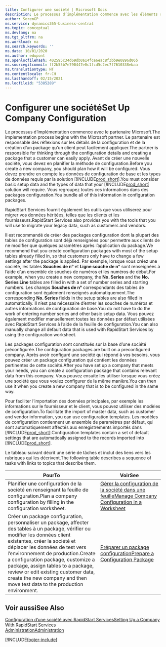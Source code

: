 ```yaml
---
title: Configurer une société | Microsoft Docs
description: Le processus d’implémentation commence avec les éléments requis par la solution Business Central. Vous regroupez toutes ces informations dans des packages configuration.
author: SorenGP
ms.service: dynamics365-business-central
ms.topic: conceptual
ms.devlang: na
ms.tgt_pltfrm: na
ms.workload: na
ms.search.keywords: ''
ms.date: 10/01/2020
ms.author: edupont
ms.openlocfilehash: 402595c34d69db0a14fce6eac8f3bb9e0896d06b
ms.sourcegitcommit: ff2b55b7e790447e0c1fcd5c2ec7f7610338ebaa
ms.translationtype: HT
ms.contentlocale: fr-CH
ms.lasthandoff: 02/15/2021
ms.locfileid: "5385289"
---
```

# <a name="set-up-company-configuration"></a><span data-ttu-id="c1c30-104">Configurer une société</span><span class="sxs-lookup"><span data-stu-id="c1c30-104">Set Up Company Configuration</span></span>
<span data-ttu-id="c1c30-105">Le processus d’implémentation commence avec le partenaire Microsoft.</span><span class="sxs-lookup"><span data-stu-id="c1c30-105">The implementation process begins with the Microsoft partner.</span></span> <span data-ttu-id="c1c30-106">Le partenaire est responsable des réflexions sur les détails de la configuration et de la création d’un package qu’un client peut facilement appliquer.</span><span class="sxs-lookup"><span data-stu-id="c1c30-106">The partner is responsible for thinking through the configuration details and creating a package that a customer can easily apply.</span></span> <span data-ttu-id="c1c30-107">Avant de créer une nouvelle société, vous devez en planifier la méthode de configuration.</span><span class="sxs-lookup"><span data-stu-id="c1c30-107">Before you create a new company, you should plan how it will be configured.</span></span> <span data-ttu-id="c1c30-108">Vous devez prendre en compte les données de configuration de base et les types de données requis par la solution [!INCLUDE[prod_short](includes/prod_short.md)].</span><span class="sxs-lookup"><span data-stu-id="c1c30-108">You must consider basic setup data and the types of data that your [!INCLUDE[prod_short](includes/prod_short.md)] solution will require.</span></span> <span data-ttu-id="c1c30-109">Vous regroupez toutes ces informations dans des packages configuration.</span><span class="sxs-lookup"><span data-stu-id="c1c30-109">You bundle all of this information in configuration packages.</span></span>

<span data-ttu-id="c1c30-110">RapidStart Services fournit également les outils que vous utiliserez pour migrer vos données héritées, telles que les clients et les fournisseurs.</span><span class="sxs-lookup"><span data-stu-id="c1c30-110">RapidStart Services also provides you with the tools that you will use to migrate your legacy data, such as customers and vendors.</span></span>  

<span data-ttu-id="c1c30-111">Il est recommandé de créer des packages configuration dont la plupart des tables de configuration sont déjà renseignées pour permettre aux clients de ne modifier que quelques paramètres après l’application du package.</span><span class="sxs-lookup"><span data-stu-id="c1c30-111">We recommend that you create configuration packages with most of the setup tables already filled in, so that customers only have to change a few settings after the package is applied.</span></span> <span data-ttu-id="c1c30-112">Par exemple, lorsque vous créez une société, les tables **Souches de n°** et **Ligne souche de n°** sont renseignées à l’aide d’un ensemble de souches de numéros et les numéros de début.</span><span class="sxs-lookup"><span data-stu-id="c1c30-112">For example, when you create a new company, the **No. Series** and the **No. Series Line** tables are filled in with a set of number series and starting numbers.</span></span> <span data-ttu-id="c1c30-113">Les champs **Souches de n°** correspondants des tables de configuration sont également renseignés automatiquement.</span><span class="sxs-lookup"><span data-stu-id="c1c30-113">The corresponding **No. Series** fields in the setup tables are also filled in automatically.</span></span> <span data-ttu-id="c1c30-114">Il n’est pas nécessaire d’entrer les souches de numéros et autres informations de configuration de base.</span><span class="sxs-lookup"><span data-stu-id="c1c30-114">You do not have to do the work of entering number series and other basic setup data.</span></span> <span data-ttu-id="c1c30-115">Vous pouvez également modifier manuellement toutes les données par défaut utilisées avec RapidStart Services à l’aide de la feuille de configuration.</span><span class="sxs-lookup"><span data-stu-id="c1c30-115">You can also manually change all default data that is used with RapidStart Services by using the configuration worksheet.</span></span>  

<span data-ttu-id="c1c30-116">Les packages configuration sont constitués sur la base d’une société préconfigurée.</span><span class="sxs-lookup"><span data-stu-id="c1c30-116">The configuration packages are built on a preconfigured company.</span></span> <span data-ttu-id="c1c30-117">Après avoir configuré une société qui répond à vos besoins, vous pouvez créer un package configuration qui contient les données pertinentes de cette société.</span><span class="sxs-lookup"><span data-stu-id="c1c30-117">After you have set up a company that meets your needs, you can create a configuration package that contains relevant data from this company.</span></span> <span data-ttu-id="c1c30-118">Vous pouvez ensuite les utiliser lorsque vous créez une société que vous voulez configurer de la même manière.</span><span class="sxs-lookup"><span data-stu-id="c1c30-118">You can then use it when you create a new company that is to be configured in the same way.</span></span>  

<span data-ttu-id="c1c30-119">Pour faciliter l’importation des données principales, par exemple les informations sur le fournisseur et le client, vous pouvez utiliser des modèles de configuration.</span><span class="sxs-lookup"><span data-stu-id="c1c30-119">To facilitate the import of master data, such as customer and vendor information, you can use configuration templates.</span></span> <span data-ttu-id="c1c30-120">Les modèles de configuration contiennent un ensemble de paramètres par défaut, qui sont automatiquement affectés aux enregistrements importés dans [!INCLUDE[prod_short](includes/prod_short.md)].</span><span class="sxs-lookup"><span data-stu-id="c1c30-120">Configuration templates contain a set of default settings that are automatically assigned to the records imported into [!INCLUDE[prod_short](includes/prod_short.md)].</span></span>

<span data-ttu-id="c1c30-121">Le tableau suivant décrit une série de tâches et inclut des liens vers les rubriques qui les décrivent.</span><span class="sxs-lookup"><span data-stu-id="c1c30-121">The following table describes a sequence of tasks with links to topics that describe them.</span></span>

|<span data-ttu-id="c1c30-122">**Pour**</span><span class="sxs-lookup"><span data-stu-id="c1c30-122">**To**</span></span>|<span data-ttu-id="c1c30-123">**Voir**</span><span class="sxs-lookup"><span data-stu-id="c1c30-123">**See**</span></span>|  
|------------|-------------|  
|<span data-ttu-id="c1c30-124">Planifier une configuration de la société en renseignant la feuille de configuration.</span><span class="sxs-lookup"><span data-stu-id="c1c30-124">Plan a company configuration by filling in the configuration worksheet.</span></span>|[<span data-ttu-id="c1c30-125">Gérer la configuration de la société dans une feuille</span><span class="sxs-lookup"><span data-stu-id="c1c30-125">Manage Company Configuration in a Worksheet</span></span>](admin-how-to-manage-company-configuration-in-a-worksheet.md)|  
|<span data-ttu-id="c1c30-126">Créer un package configuration, personnaliser un package, affecter des tables à un package, vérifier ou modifier les données client existantes, créer la société et déplacer les données de test vers l’environnement de production.</span><span class="sxs-lookup"><span data-stu-id="c1c30-126">Create a configuration package, customize a package, assign tables to a package, review or edit existing customer data, create the new company and then move test data to the production environment.</span></span>|[<span data-ttu-id="c1c30-127">Préparer un package configuration</span><span class="sxs-lookup"><span data-stu-id="c1c30-127">Prepare a Configuration Package</span></span>](admin-how-to-prepare-a-configuration-package.md)| 

## <a name="see-also"></a><span data-ttu-id="c1c30-128">Voir aussi</span><span class="sxs-lookup"><span data-stu-id="c1c30-128">See Also</span></span>  
[<span data-ttu-id="c1c30-129">Configuration d’une société avec RapidStart Services</span><span class="sxs-lookup"><span data-stu-id="c1c30-129">Setting Up a Company With RapidStart Services</span></span>](admin-set-up-a-company-with-rapidstart.md)  
[<span data-ttu-id="c1c30-130">Administration</span><span class="sxs-lookup"><span data-stu-id="c1c30-130">Administration</span></span>](admin-setup-and-administration.md)


[!INCLUDE[footer-include](includes/footer-banner.md)]